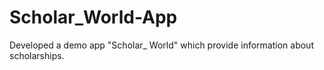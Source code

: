 # Scholar_World-App
Developed a demo app "Scholar_ World" which provide information about scholarships.
